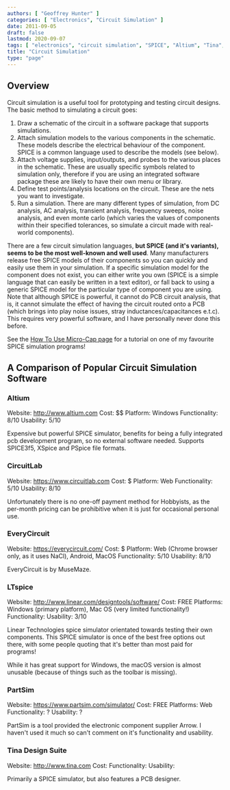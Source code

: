 ```yaml
---
authors: [ "Geoffrey Hunter" ]
categories: [ "Electronics", "Circuit Simulation" ]
date: 2011-09-05
draft: false
lastmod: 2020-09-07
tags: [ "electronics", "circuit simulation", "SPICE", "Altium", "Tina", "LTspice", "EveryCircuit", "MuseMaze", "CircuitLab", "PartSim", "Arrow" ]
title: "Circuit Simulation"
type: "page"
---
```


## Overview

Circuit simulation is a useful tool for prototyping and testing circuit designs. The basic method to simulating a circuit goes:

1. Draw a schematic of the circuit in a software package that supports simulations.
1. Attach simulation models to the various components in the schematic. These models describe the electrical behaviour of the component. SPICE is a common language used to describe the models (see below).
1. Attach voltage supplies, input/outputs, and probes to the various places in the schematic. These are usually specific symbols related to simulation only, therefore if you are using an integrated software package these are likely to have their own menu or library.
1. Define test points/analysis locations on the circuit. These are the nets you want to investigate.
1. Run a simulation. There are many different types of simulation, from DC analysis, AC analysis, transient analysis, frequency sweeps, noise analysis, and even monte carlo (which varies the values of components within their specified tolerances, so simulate a circuit made with real-world components).

There are a few circuit simulation languages, **but SPICE (and it's variants), seems to be the most well-known and well used**. Many manufacturers release free SPICE models of their components so you can quickly and easily use them in your simulation. If a specific simulation model for the component does not exist, you can either write you own (SPICE is a simple language that can easily be written in a text editor), or fall back to using a generic SPICE model for the particular type of component you are using. Note that although SPICE is powerful, it cannot do PCB circuit analysis, that is, it cannot simulate the effect of having the circuit routed onto a PCB (which brings into play noise issues, stray inductances/capacitances e.t.c). This requires very powerful software, and I have personally never done this before.

See the [How To Use Micro-Cap page](/electronics/general/circuit-simulation/how-to-use-micro-cap/) for a tutorial on one of my favourite SPICE simulation programs!

## A Comparison of Popular Circuit Simulation Software

### Altium

Website: <http://www.altium.com>
Cost: $$
Platform: Windows
Functionality: 8/10
Usability: 5/10

Expensive but powerful SPICE simulator, benefits for being a fully integrated pcb development program, so no external software needed. Supports SPICE3f5, XSpice and PSpice file formats.

### CircuitLab

Website: <https://www.circuitlab.com>
Cost: $
Platform: Web
Functionality: 5/10
Usability: 8/10

Unfortunately there is no one-off payment method for Hobbyists, as the per-month pricing can be prohibitive when it is just for occasional personal use.

### EveryCircuit

Website: <https://everycircuit.com/>
Cost: $
Platform: Web (Chrome browser only, as it uses NaCl), Android, MacOS
Functionality: 5/10
Usability: 8/10

EveryCircuit is by MuseMaze. 

### LTspice

Website: <http://www.linear.com/designtools/software/>
Cost: FREE
Platforms: Windows (primary platform), Mac OS (very limited functionality!)
Functionality:
Usability: 3/10

Linear Technologies spice simulator orientated towards testing their own components. This SPICE simulator is once of the best free options out there, with some people quoting that it's better than most paid for programs!

While it has great support for Windows, the macOS version is almost unusable (because of things such as the toolbar is missing).

### PartSim

Website: <https://www.partsim.com/simulator/>
Cost: FREE
Platforms: Web
Functionality: ?
Usability: ?

PartSim is a tool provided the electronic component supplier Arrow. I haven't used it much so can't comment on it's functionality and usability.

### Tina Design Suite

Website: <http://www.tina.com>
Cost:
Functionality:
Usability:

Primarily a SPICE simulator, but also features a PCB designer.
